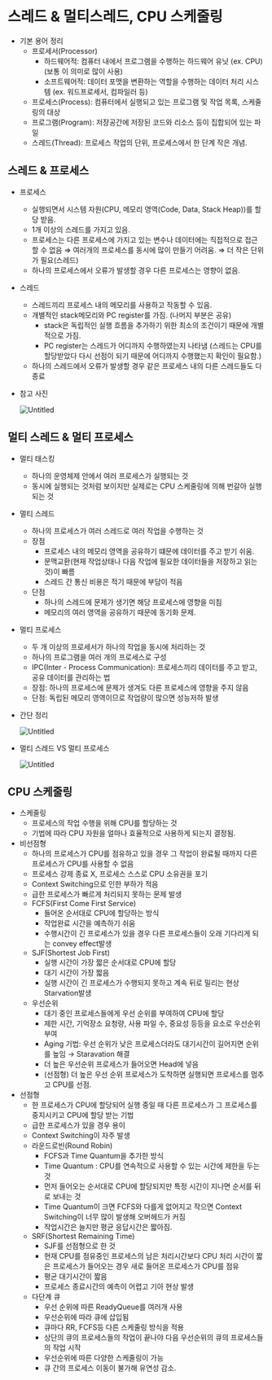 # 스레드 & 멀티스레드, CPU 스케줄링

- 기본 용어 정리
    - 프로세서(Processor)
        - 하드웨어적: 컴퓨터 내에서 프로그램을 수행하는 하드웨어 유닛 (ex. CPU) (보통 이 의미로 많이 사용)
        - 소프트웨어적: 데이터 포맷을 변환하는 역할을 수행하는 데이터 처리 시스템 (ex. 워드프로세서, 컴파일러 등)
    - 프로세스(Process): 컴퓨터에서 실행되고 있는 프로그램 및 작업 목록, 스케줄링의 대상
    - 프로그램(Program): 저장공간에 저장된 코드와 리소스 등이 집합되어 있는 파일
    - 스레드(Thread): 프로세스 작업의 단위, 프로세스에서 한 단계 작은 개념.
    

## 스레드 & 프로세스

- 프로세스
    - 실행되면서 시스템 자원(CPU, 메모리 영역(Code, Data, Stack Heap))를 할당 받음.
    - 1개 이상의 스레드를 가지고 있음.
    - 프로세스는 다른 프로세스에 가지고 있는 변수나 데이터에는 직접적으로 접근할 수 없음 ⇒ 여러개의 프로세스를 동시에 많이 만들기 어려움. ⇒ 더 작은 단위가 필요(스레드)
    - 하나의 프로세스에서 오류가 발생할 경우 다른 프로세스는 영향이 없음.
- 스레드
    - 스레드끼리 프로세스 내의 메모리를 사용하고 작동할 수 있음.
    - 개별적인 stack메모리와 PC register를 가짐. (나머지 부분은 공유)
        - stack은 독립적인 실행 흐름을 추가하기 위한 최소의 조건이기 때문에 개별적으로 가짐.
        - PC register는 스레드가 어디까지 수행하였는지 나타냄 (스레드는 CPU를 할당받았다 다시 선점이 되기 때문에 어디까지 수행했는지 확인이 필요함.)
    - 하나의 스레드에서 오류가 발생할 경우 같은 프로세스 내의 다른 스레드들도 다 종료
- 참고 사진
    
    ![Untitled](%E1%84%89%E1%85%B3%E1%84%85%E1%85%A6%E1%84%83%E1%85%B3%20&%20%E1%84%86%E1%85%A5%E1%86%AF%E1%84%90%E1%85%B5%E1%84%89%E1%85%B3%E1%84%85%E1%85%A6%E1%84%83%E1%85%B3,%20CPU%20%E1%84%89%E1%85%B3%E1%84%8F%E1%85%A6%E1%84%8C%E1%85%AE%E1%86%AF%E1%84%85%E1%85%B5%E1%86%BC%20a285c81f454f4468947140b43252b176/Untitled.png)
    

## 멀티 스레드 & 멀티 프로세스

- 멀티 태스킹
    - 하나의 운영체제 안에서 여러 프로세스가 실행되는 것
    - 동시에 실행되는 것처럼 보이지만 실제로는 CPU 스케줄링에 의해 번갈아 실행되는 것
- 멀티 스레드
    - 하나의 프로세스가 여러 스레드로 여러 작업을 수행하는 것
    - 장점
        - 프로세스 내의 메모리 영역을 공유하기 떄문에 데이터를 주고 받기 쉬움.
        - 문맥교환(현재 작업상태나 다음 작업에 필요한 데이터들을 저장하고 읽는 것)이 빠름
        - 스레드 간 통신 비용은 적기 때문에 부담이 적음
    - 단점
        - 하나의 스레드에 문제가 생기면 해당 프로세스에 영향을 미침
        - 메모리의 여러 영역을 공유하기 때문에 동기화 문제.
- 멀티 프로세스
    - 두 개 이상의 프로세서가 하나의 작업을 동시에 처리하는 것
    - 하나의 프로그램을 여러 개의 프로세스로 구성
    - IPC(Inter - Process Communication): 프로세스끼리 데이터를 주고 받고, 공유 데이터를 관리하는 법
    - 장점: 하나의 프로세스에 문제가 생겨도 다른 프로세스에 영향을 주지 않음
    - 단점: 독립된 메모리 영역이므로 작업량이 많으면 성능저하 발생
- 간단 정리
    
    ![Untitled](%E1%84%89%E1%85%B3%E1%84%85%E1%85%A6%E1%84%83%E1%85%B3%20&%20%E1%84%86%E1%85%A5%E1%86%AF%E1%84%90%E1%85%B5%E1%84%89%E1%85%B3%E1%84%85%E1%85%A6%E1%84%83%E1%85%B3,%20CPU%20%E1%84%89%E1%85%B3%E1%84%8F%E1%85%A6%E1%84%8C%E1%85%AE%E1%86%AF%E1%84%85%E1%85%B5%E1%86%BC%20a285c81f454f4468947140b43252b176/Untitled%201.png)
    
- 멀티 스레드 VS 멀티 프로세스
    
    ![Untitled](%E1%84%89%E1%85%B3%E1%84%85%E1%85%A6%E1%84%83%E1%85%B3%20&%20%E1%84%86%E1%85%A5%E1%86%AF%E1%84%90%E1%85%B5%E1%84%89%E1%85%B3%E1%84%85%E1%85%A6%E1%84%83%E1%85%B3,%20CPU%20%E1%84%89%E1%85%B3%E1%84%8F%E1%85%A6%E1%84%8C%E1%85%AE%E1%86%AF%E1%84%85%E1%85%B5%E1%86%BC%20a285c81f454f4468947140b43252b176/Untitled%202.png)
    

## CPU 스케줄링

- 스케줄링
    - 프로세스의 작업 수행을 위해 CPU를 할당하는 것
    - 기법에 따라 CPU 자원을 얼마나 효율적으로 사용하게 되는지 결정됨.
- 비선점형
    - 하나의 프로세스가 CPU를 점유하고 있을 경우 그 작업이 완료될 때까지 다른 프로세스가 CPU를 사용할 수 없음
    - 프로세스 강제 종료 X, 프로세스 스스로 CPU 소유권을 포기
    - Context Switching으로 인한 부하가 적음
    - 급한 프로세스가 빠르게 처리되지 못하는 문제 발생
    - FCFS(First Come First Service)
        - 들어온 순서대로 CPU에 할당하는 방식
        - 작업완료 시간을 예측하기 쉬움
        - 수행시간이 긴 프로세스가 있을 경우 다른 프로세스들이 오래 기다리게 되는 convey effect발생
    - SJF(Shortest Job First)
        - 실행 시간이 가장 짧은 순서대로 CPU에 할당
        - 대기 시간이 가장 짧음
        - 실행 시간이 긴 프로세스가 수행되지 못하고 계속 뒤로 밀리는 현상 Starvation발생
    - 우선순위
        - 대기 중인 프로세스들에게 우선 순위를 부여하여 CPU에 할당
        - 제한 시간, 기억장소 요청량, 사용 파일 수, 중요성 등등을 요소로 우선순위 부여
        - Aging 기법: 우선 순위가 낮은 프로세스더라도 대기시간이 길어지면 순위를 높임 → Staravation 해결
        - 더 높은 우선순위 프로세스가 들어오면 Head에 넣음
        - (선점형) 더 높은 우선 순위 프로세스가 도착하면 실행되면 프로세스를 멈추고 CPU를 선점.
- 선점형
    - 한 프로세스가 CPU에 할당되어 실행 중일 때 다른 프로세스가 그 프로세스를 중지시키고 CPU에 할당 받는 기법
    - 급한 프로세스가 있을 경우 용이
    - Context Switching이 자주 발생
    - 라운드로빈(Round Robin)
        - FCFS과 Time Quantum을 추가한 방식
        - Time Quantum : CPU를 연속적으로 사용할 수 있는 시간에 제한을 두는 것
        - 먼저 들어오는 순서대로 CPU에 할당되지만 특정 시간이 지나면 순서를 뒤로 보내는 것
        - Time Quantum이 크면 FCFS와 다를게 없어지고 작으면 Context Switching이 너무 많이 발생해 오버헤드가 커짐
        - 작업시간은 늘지만 평균 응답시간은 짧아짐.
    - SRF(Shortest Remaining Time)
        - SJF를 선점형으로 한 것
        - 현재 CPU를 점유중인 프로세스의 남은 처리시간보다 CPU 처리 시간이 짧은 프로세스가 들어오는 경우 새로 들어온 프로세스가 CPU를 점유
        - 평균 대기시간이 짧음
        - 프로세스 종료시간의 예측이 어렵고 기아 현상 발생
    - 다단계 큐
        - 우선 순위에 따른 ReadyQueue를 여러개 사용
        - 우선순위에 따라 큐에 삽입됨
        - 큐마다 RR, FCFS등 다른 스케줄링 방식을 적용
        - 상단의 큐의 프로세스들의 작업이 끝나야 다음 우선순위의 큐의 프로세스들의 작업 시작
        - 우선순위에 따른 다양한 스케줄링이 가능
        - 큐 간의 프로세스 이동이 불가해 유연성 감소.
